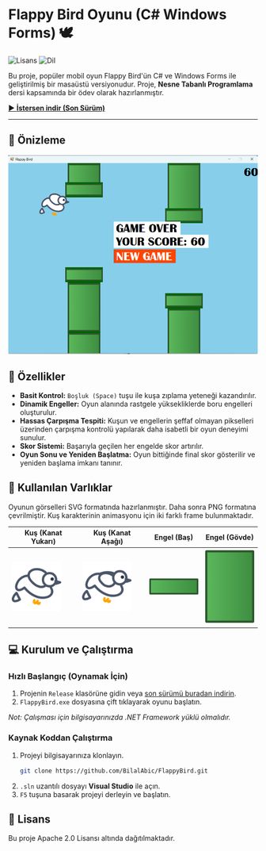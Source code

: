 # Flappy Bird Oyunu (C# Windows Forms) 🕊️

![Lisans](https://img.shields.io/badge/license-Apache-blue.svg) ![Dil](https://img.shields.io/badge/language-C%23-purple.svg)

Bu proje, popüler mobil oyun Flappy Bird'ün C# ve Windows Forms ile geliştirilmiş bir masaüstü versiyonudur. Proje, **Nesne Tabanlı Programlama** dersi kapsamında bir ödev olarak hazırlanmıştır.

[▶️ **İstersen indir (Son Sürüm)**](https://github.com/[KullaniciAdin]/[RepoAdin]/releases/latest)

---

## 📸 Önizleme

![Flappy Bird Oyun Görüntüsü](./FlappyBird/Resources/Screenshot%202025-10-01%20040128.png)

## 🚀 Özellikler

- **Basit Kontrol:** `Boşluk (Space)` tuşu ile kuşa zıplama yeteneği kazandırılır.
- **Dinamik Engeller:** Oyun alanında rastgele yüksekliklerde boru engelleri oluşturulur.
- **Hassas Çarpışma Tespiti:** Kuşun ve engellerin şeffaf olmayan pikselleri üzerinden çarpışma kontrolü yapılarak daha isabetli bir oyun deneyimi sunulur.
- **Skor Sistemi:** Başarıyla geçilen her engelde skor artırılır.
- **Oyun Sonu ve Yeniden Başlatma:** Oyun bittiğinde final skor gösterilir ve yeniden başlama imkanı tanınır.

## 🎨 Kullanılan Varlıklar

Oyunun görselleri SVG formatında hazırlanmıştır. Daha sonra PNG formatına çevrilmiştir. Kuş karakterinin animasyonu için iki farklı frame bulunmaktadır.

| Kuş (Kanat Yukarı) | Kuş (Kanat Aşağı) | Engel (Baş) | Engel (Gövde) |
|---------------------|-------------------|-------------|---------------|
| <img src="./FlappyBird/Resources/KanatYukari.png" width="100"> | <img src="./FlappyBird/Resources/KanatAsagi.png" width="100"> | <img src="./FlappyBird/Resources/EngelBas.png" width="100"> | <img src="./FlappyBird/Resources/EngelGovde.png" width="100"> |


## 💻 Kurulum ve Çalıştırma

### Hızlı Başlangıç (Oynamak İçin)

1. Projenin `Release` klasörüne gidin veya [son sürümü buradan indirin](https://github.com/BilalAbic/FlappyBird/releases/latest).
2. `FlappyBird.exe` dosyasına çift tıklayarak oyunu başlatın.

*Not: Çalışması için bilgisayarınızda .NET Framework yüklü olmalıdır.*

### Kaynak Koddan Çalıştırma

1. Projeyi bilgisayarınıza klonlayın.
   ```bash
   git clone https://github.com/BilalAbic/FlappyBird.git
   ```
2. `.sln` uzantılı dosyayı **Visual Studio** ile açın.
3. `F5` tuşuna basarak projeyi derleyin ve başlatın.

## 📄 Lisans
Bu proje Apache 2.0 Lisansı altında dağıtılmaktadır.
